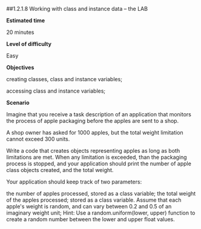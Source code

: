 ##1.2.1.8 Working with class and instance data – the LAB

**Estimated time**

20 minutes

**Level of difficulty**

Easy

**Objectives**

creating classes, class and instance variables;

accessing class and instance variables;

**Scenario**

Imagine that you receive a task description of an application that monitors the process of apple packaging before the apples are sent to a shop.

A shop owner has asked for 1000 apples, but the total weight limitation cannot exceed 300 units.

Write a code that creates objects representing apples as long as both limitations are met. When any limitation is exceeded, than the packaging process is stopped, and your application should print the number of apple class objects created, and the total weight.

Your application should keep track of two parameters:

the number of apples processed, stored as a class variable;
the total weight of the apples processed; stored as a class variable. Assume that each apple's weight is random, and can vary between 0.2 and 0.5 of an imaginary weight unit;
Hint: Use a random.uniform(lower, upper) function to create a random number between the lower and upper float values.

